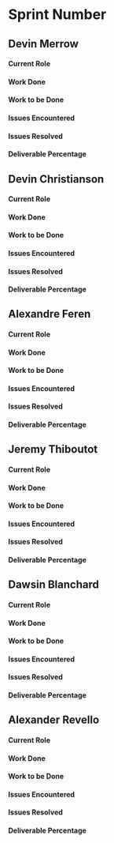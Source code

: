 # Sprint Number

## Devin Merrow

#### Current Role

#### Work Done

#### Work to be Done

#### Issues Encountered

#### Issues Resolved

#### Deliverable Percentage

## Devin Christianson

#### Current Role

#### Work Done

#### Work to be Done

#### Issues Encountered

#### Issues Resolved

#### Deliverable Percentage

## Alexandre Feren

#### Current Role

#### Work Done

#### Work to be Done

#### Issues Encountered

#### Issues Resolved

#### Deliverable Percentage

## Jeremy Thiboutot

#### Current Role

#### Work Done

#### Work to be Done

#### Issues Encountered

#### Issues Resolved

#### Deliverable Percentage

## Dawsin Blanchard

#### Current Role

#### Work Done

#### Work to be Done

#### Issues Encountered

#### Issues Resolved

#### Deliverable Percentage

## Alexander Revello

#### Current Role

#### Work Done

#### Work to be Done

#### Issues Encountered

#### Issues Resolved

#### Deliverable Percentage

